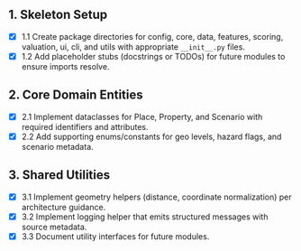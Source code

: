 ## 1. Skeleton Setup
- [x] 1.1 Create package directories for config, core, data, features, scoring, valuation, ui, cli, and utils with appropriate `__init__.py` files.
- [x] 1.2 Add placeholder stubs (docstrings or TODOs) for future modules to ensure imports resolve.

## 2. Core Domain Entities
- [x] 2.1 Implement dataclasses for Place, Property, and Scenario with required identifiers and attributes.
- [x] 2.2 Add supporting enums/constants for geo levels, hazard flags, and scenario metadata.

## 3. Shared Utilities
- [x] 3.1 Implement geometry helpers (distance, coordinate normalization) per architecture guidance.
- [x] 3.2 Implement logging helper that emits structured messages with source metadata.
- [x] 3.3 Document utility interfaces for future modules.
